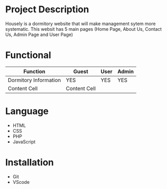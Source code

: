 
# Project Description
Housely is a dormitory website that will make management sytem more systematic.
This websit has 5 main pages (Home Page, About Us, Contact Us, Admin Page and User Page)

# Functional
| Function  | Guest | User  | Admin |
| ------------- | ------------- | ------------- | ------------- |
| Dormitory Information  | YES  | YES  | YES  |
| Content Cell  | Content Cell  |

# Language
- HTML 
- CSS
- PHP
- JavaScript

# Installation
- Git
- VScode
